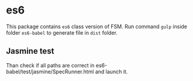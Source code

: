 # es6

This package contains `es6` class version of FSM.
Run command `gulp` inside folder `es6-babel` to generate file in `dist` folder.

## Jasmine test

Than check if all paths are correct in es6-babel/test/jasmine/SpecRunner.html and launch it.
